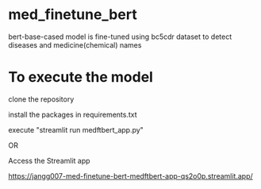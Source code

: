 # med_finetune_bert
bert-base-cased model is fine-tuned using bc5cdr dataset to detect diseases and medicine(chemical) names


# To execute the model

clone the repository

install the packages in requirements.txt

execute "streamlit run medftbert_app.py"


OR

Access the Streamlit app

https://jangg007-med-finetune-bert-medftbert-app-qs2o0p.streamlit.app/
